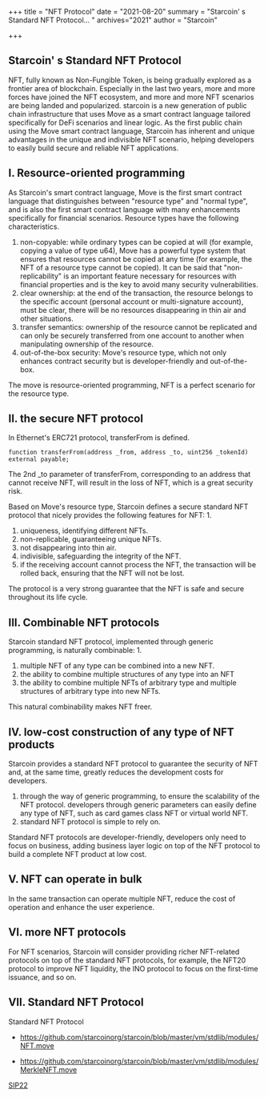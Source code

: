 +++
title = "NFT Protocol"
date = "2021-08-20"
summary = "Starcoin' s Standard NFT Protocol... "
archives="2021"
author = "Starcoin"

+++

## Starcoin' s Standard NFT Protocol

NFT, fully known as Non-Fungible Token, is being gradually explored as a frontier area of blockchain. Especially in the last two years, more and more forces have joined the NFT ecosystem, and more and more NFT scenarios are being landed and popularized. starcoin is a new generation of public chain infrastructure that uses Move as a smart contract language tailored specifically for DeFi scenarios and linear logic. As the first public chain using the Move smart contract language, Starcoin has inherent and unique advantages in the unique and indivisible NFT scenario, helping developers to easily build secure and reliable NFT applications.



## Ⅰ. Resource-oriented programming

As Starcoin's smart contract language, Move is the first smart contract language that distinguishes between "resource type" and "normal type", and is also the first smart contract language with many enhancements specifically for financial scenarios. Resource types have the following characteristics.

1. non-copyable: while ordinary types can be copied at will (for example, copying a value of type u64), Move has a powerful type system that ensures that resources cannot be copied at any time (for example, the NFT of a resource type cannot be copied). It can be said that "non-replicability" is an important feature necessary for resources with financial properties and is the key to avoid many security vulnerabilities.
2. clear ownership: at the end of the transaction, the resource belongs to the specific account (personal account or multi-signature account), must be clear, there will be no resources disappearing in thin air and other situations.
3. transfer semantics: ownership of the resource cannot be replicated and can only be securely transferred from one account to another when manipulating ownership of the resource.
4. out-of-the-box security: Move's resource type, which not only enhances contract security but is developer-friendly and out-of-the-box.

The move is resource-oriented programming, NFT is a perfect scenario for the resource type.



## II. the secure NFT protocol

In Ethernet's ERC721 protocol, transferFrom is defined.

    function transferFrom(address _from, address _to, uint256 _tokenId) external payable;

The 2nd _to parameter of transferFrom, corresponding to an address that cannot receive NFT, will result in the loss of NFT, which is a great security risk.

Based on Move's resource type, Starcoin defines a secure standard NFT protocol that nicely provides the following features for NFT: 1.

1. uniqueness, identifying different NFTs.
2. non-replicable, guaranteeing unique NFTs.
3. not disappearing into thin air.
4. indivisible, safeguarding the integrity of the NFT.
5. if the receiving account cannot process the NFT, the transaction will be rolled back, ensuring that the NFT will not be lost.

The protocol is a very strong guarantee that the NFT is safe and secure throughout its life cycle.



## III. Combinable NFT protocols

Starcoin standard NFT protocol, implemented through generic programming, is naturally combinable: 1.

1. multiple NFT of any type can be combined into a new NFT.
2. the ability to combine multiple structures of any type into an NFT
3. the ability to combine multiple NFTs of arbitrary type and multiple structures of arbitrary type into new NFTs.

This natural combinability makes NFT freer.



## Ⅳ. low-cost construction of any type of NFT products

Starcoin provides a standard NFT protocol to guarantee the security of NFT and, at the same time, greatly reduces the development costs for developers.

1. through the way of generic programming, to ensure the scalability of the NFT protocol. developers through generic parameters can easily define any type of NFT, such as card games class NFT or virtual world NFT.
2. standard NFT protocol is simple to rely on.

Standard NFT protocols are developer-friendly, developers only need to focus on business, adding business layer logic on top of the NFT protocol to build a complete NFT product at low cost.



## V. NFT can operate in bulk

In the same transaction can operate multiple NFT, reduce the cost of operation and enhance the user experience.



## Ⅵ. more NFT protocols

For NFT scenarios, Starcoin will consider providing richer NFT-related protocols on top of the standard NFT protocols, for example, the NFT20 protocol to improve NFT liquidity, the INO protocol to focus on the first-time issuance, and so on.



## Ⅶ. Standard NFT Protocol

Standard NFT Protocol

* https://github.com/starcoinorg/starcoin/blob/master/vm/stdlib/modules/NFT.move

* https://github.com/starcoinorg/starcoin/blob/master/vm/stdlib/modules/MerkleNFT.move

[SIP22](https://github.com/starcoinorg/sips/blob/master/sip-22/index.zh.md)
